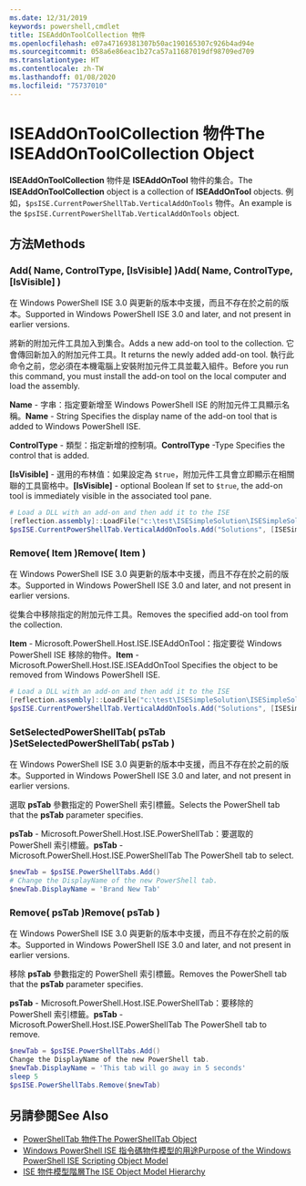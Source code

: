 ```yaml
---
ms.date: 12/31/2019
keywords: powershell,cmdlet
title: ISEAddOnToolCollection 物件
ms.openlocfilehash: e07a47169381307b50ac190165307c926b4ad94e
ms.sourcegitcommit: 058a6e86eac1b27ca57a11687019df98709ed709
ms.translationtype: HT
ms.contentlocale: zh-TW
ms.lasthandoff: 01/08/2020
ms.locfileid: "75737010"
---
```

# <a name="the-iseaddontoolcollection-object"></a><span data-ttu-id="5ef9f-103">ISEAddOnToolCollection 物件</span><span class="sxs-lookup"><span data-stu-id="5ef9f-103">The ISEAddOnToolCollection Object</span></span>

<span data-ttu-id="5ef9f-104">**ISEAddOnToolCollection** 物件是 **ISEAddOnTool** 物件的集合。</span><span class="sxs-lookup"><span data-stu-id="5ef9f-104">The **ISEAddOnToolCollection** object is a collection of **ISEAddOnTool** objects.</span></span> <span data-ttu-id="5ef9f-105">例如，`$psISE.CurrentPowerShellTab.VerticalAddOnTools` 物件。</span><span class="sxs-lookup"><span data-stu-id="5ef9f-105">An example is the `$psISE.CurrentPowerShellTab.VerticalAddOnTools` object.</span></span>

## <a name="methods"></a><span data-ttu-id="5ef9f-106">方法</span><span class="sxs-lookup"><span data-stu-id="5ef9f-106">Methods</span></span>

### <a name="add-name-controltype-isvisible-"></a><span data-ttu-id="5ef9f-107">Add\( Name, ControlType, \[IsVisible\] \)</span><span class="sxs-lookup"><span data-stu-id="5ef9f-107">Add\( Name, ControlType, \[IsVisible\] \)</span></span>

<span data-ttu-id="5ef9f-108">在 Windows PowerShell ISE 3.0 與更新的版本中支援，而且不存在於之前的版本。</span><span class="sxs-lookup"><span data-stu-id="5ef9f-108">Supported in Windows PowerShell ISE 3.0 and later, and not present in earlier versions.</span></span>

<span data-ttu-id="5ef9f-109">將新的附加元件工具加入到集合。</span><span class="sxs-lookup"><span data-stu-id="5ef9f-109">Adds a new add-on tool to the collection.</span></span> <span data-ttu-id="5ef9f-110">它會傳回新加入的附加元件工具。</span><span class="sxs-lookup"><span data-stu-id="5ef9f-110">It returns the newly added add-on tool.</span></span> <span data-ttu-id="5ef9f-111">執行此命令之前，您必須在本機電腦上安裝附加元件工具並載入組件。</span><span class="sxs-lookup"><span data-stu-id="5ef9f-111">Before you run this command, you must install the add-on tool on the local computer and load the assembly.</span></span>

<span data-ttu-id="5ef9f-112">**Name** - 字串：指定要新增至 Windows PowerShell ISE 的附加元件工具顯示名稱。</span><span class="sxs-lookup"><span data-stu-id="5ef9f-112">**Name** - String Specifies the display name of the add-on tool that is added to Windows PowerShell ISE.</span></span>

<span data-ttu-id="5ef9f-113">**ControlType** - 類型：指定新增的控制項。</span><span class="sxs-lookup"><span data-stu-id="5ef9f-113">**ControlType** -Type Specifies the control that is added.</span></span>

<span data-ttu-id="5ef9f-114">**\[IsVisible\]** - 選用的布林值：如果設定為 `$true`，附加元件工具會立即顯示在相關聯的工具窗格中。</span><span class="sxs-lookup"><span data-stu-id="5ef9f-114">**\[IsVisible\]** - optional Boolean If set to `$true`, the add-on tool is immediately visible in the associated tool pane.</span></span>

```powershell
# Load a DLL with an add-on and then add it to the ISE
[reflection.assembly]::LoadFile("c:\test\ISESimpleSolution\ISESimpleSolution.dll")
$psISE.CurrentPowerShellTab.VerticalAddOnTools.Add("Solutions", [ISESimpleSolution.Solution], $true)
```

### <a name="remove-item-"></a><span data-ttu-id="5ef9f-115">Remove\( Item \)</span><span class="sxs-lookup"><span data-stu-id="5ef9f-115">Remove\( Item \)</span></span>

<span data-ttu-id="5ef9f-116">在 Windows PowerShell ISE 3.0 與更新的版本中支援，而且不存在於之前的版本。</span><span class="sxs-lookup"><span data-stu-id="5ef9f-116">Supported in Windows PowerShell ISE 3.0 and later, and not present in earlier versions.</span></span>

<span data-ttu-id="5ef9f-117">從集合中移除指定的附加元件工具。</span><span class="sxs-lookup"><span data-stu-id="5ef9f-117">Removes the specified add-on tool from the collection.</span></span>

<span data-ttu-id="5ef9f-118">**Item** - Microsoft.PowerShell.Host.ISE.ISEAddOnTool：指定要從 Windows PowerShell ISE 移除的物件。</span><span class="sxs-lookup"><span data-stu-id="5ef9f-118">**Item** - Microsoft.PowerShell.Host.ISE.ISEAddOnTool Specifies the object to be removed from Windows PowerShell ISE.</span></span>

```powershell
# Load a DLL with an add-on and then add it to the ISE
[reflection.assembly]::LoadFile("c:\test\ISESimpleSolution\ISESimpleSolution.dll")
$psISE.CurrentPowerShellTab.VerticalAddOnTools.Add("Solutions", [ISESimpleSolution.Solution], $true)
```

### <a name="setselectedpowershelltab-pstab-"></a><span data-ttu-id="5ef9f-119">SetSelectedPowerShellTab\( psTab \)</span><span class="sxs-lookup"><span data-stu-id="5ef9f-119">SetSelectedPowerShellTab\( psTab \)</span></span>

<span data-ttu-id="5ef9f-120">在 Windows PowerShell ISE 3.0 與更新的版本中支援，而且不存在於之前的版本。</span><span class="sxs-lookup"><span data-stu-id="5ef9f-120">Supported in Windows PowerShell ISE 3.0 and later, and not present in earlier versions.</span></span>

<span data-ttu-id="5ef9f-121">選取 **psTab** 參數指定的 PowerShell 索引標籤。</span><span class="sxs-lookup"><span data-stu-id="5ef9f-121">Selects the PowerShell tab that the **psTab** parameter specifies.</span></span>

<span data-ttu-id="5ef9f-122">**psTab** - Microsoft.PowerShell.Host.ISE.PowerShellTab：要選取的 PowerShell 索引標籤。</span><span class="sxs-lookup"><span data-stu-id="5ef9f-122">**psTab** - Microsoft.PowerShell.Host.ISE.PowerShellTab The PowerShell tab to select.</span></span>

```powershell
$newTab = $psISE.PowerShellTabs.Add()
# Change the DisplayName of the new PowerShell tab.
$newTab.DisplayName = 'Brand New Tab'
```

### <a name="remove-pstab-"></a><span data-ttu-id="5ef9f-123">Remove\( psTab \)</span><span class="sxs-lookup"><span data-stu-id="5ef9f-123">Remove\( psTab \)</span></span>

<span data-ttu-id="5ef9f-124">在 Windows PowerShell ISE 3.0 與更新的版本中支援，而且不存在於之前的版本。</span><span class="sxs-lookup"><span data-stu-id="5ef9f-124">Supported in Windows PowerShell ISE 3.0 and later, and not present in earlier versions.</span></span>

<span data-ttu-id="5ef9f-125">移除 **psTab** 參數指定的 PowerShell 索引標籤。</span><span class="sxs-lookup"><span data-stu-id="5ef9f-125">Removes the PowerShell tab that the **psTab** parameter specifies.</span></span>

<span data-ttu-id="5ef9f-126">**psTab** - Microsoft.PowerShell.Host.ISE.PowerShellTab：要移除的 PowerShell 索引標籤。</span><span class="sxs-lookup"><span data-stu-id="5ef9f-126">**psTab** - Microsoft.PowerShell.Host.ISE.PowerShellTab The PowerShell tab to remove.</span></span>

```powershell
$newTab = $psISE.PowerShellTabs.Add()
Change the DisplayName of the new PowerShell tab.
$newTab.DisplayName = 'This tab will go away in 5 seconds'
sleep 5
$psISE.PowerShellTabs.Remove($newTab)
```

## <a name="see-also"></a><span data-ttu-id="5ef9f-127">另請參閱</span><span class="sxs-lookup"><span data-stu-id="5ef9f-127">See Also</span></span>

- [<span data-ttu-id="5ef9f-128">PowerShellTab 物件</span><span class="sxs-lookup"><span data-stu-id="5ef9f-128">The PowerShellTab Object</span></span>](The-PowerShellTab-Object.md)
- [<span data-ttu-id="5ef9f-129">Windows PowerShell ISE 指令碼物件模型的用途</span><span class="sxs-lookup"><span data-stu-id="5ef9f-129">Purpose of the Windows PowerShell ISE Scripting Object Model</span></span>](Purpose-of-the-Windows-PowerShell-ISE-Scripting-Object-Model.md)
- [<span data-ttu-id="5ef9f-130">ISE 物件模型階層</span><span class="sxs-lookup"><span data-stu-id="5ef9f-130">The ISE Object Model Hierarchy</span></span>](The-ISE-Object-Model-Hierarchy.md)
